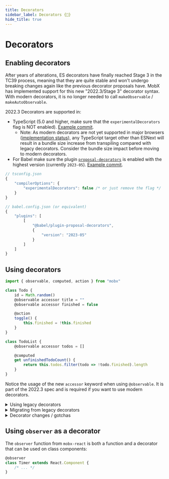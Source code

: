 ```yaml
---
title: Decorators
sidebar_label: Decorators {🚀}
hide_title: true
---
```


<script async type="text/javascript" src="//cdn.carbonads.com/carbon.js?serve=CEBD4KQ7&placement=mobxjsorg" id="_carbonads_js"></script>

# Decorators

## Enabling decorators

After years of alterations, ES decorators have finally reached Stage 3 in the TC39 process, meaning that they are quite stable and won't undergo breaking changes again like the previous decorator proposals have. MobX has implemented support for this new "2022.3/Stage 3" decorator syntax.
With modern decorators, it is no longer needed to call `makeObservable` / `makeAutoObservable`.

2022.3 Decorators are supported in:

-   TypeScript (5.0 and higher, make sure that the `experimentalDecorators` flag is NOT enabled). [Example commit](https://github.com/mweststrate/currencies-demo/commit/acb9ac8c148e8beef88042c847bb395131e85d60).
    -   Note: As modern decorators are not yet supported in major browsers ([implementation status](https://github.com/tc39/proposal-decorators/issues/476)), any TypeScript target other than ESNext will result in a bundle size increase from transpiling compared with legacy decorators. Consider the bundle size impact before moving to modern decorators.
-   For Babel make sure the plugin [`proposal-decorators`](https://babeljs.io/docs/babel-plugin-proposal-decorators) is enabled with the highest version (currently `2023-05`). [Example commit](https://github.com/mweststrate/currencies-demo/commit/4999d2228208f3e1e10bc00a272046eaefde8585).

```js
// tsconfig.json
{
    "compilerOptions": {
        "experimentalDecorators": false /* or just remove the flag */
    }
}

// babel.config.json (or equivalent)
{
    "plugins": [
        [
            "@babel/plugin-proposal-decorators",
            {
                "version": "2023-05"
            }
        ]
    ]
}
```

## Using decorators

```javascript
import { observable, computed, action } from "mobx"

class Todo {
    id = Math.random()
    @observable accessor title = ""
    @observable accessor finished = false

    @action
    toggle() {
        this.finished = !this.finished
    }
}

class TodoList {
    @observable accessor todos = []

    @computed
    get unfinishedTodoCount() {
        return this.todos.filter(todo => !todo.finished).length
    }
}
```

Notice the usage of the new `accessor` keyword when using `@observable`.
It is part of the 2022.3 spec and is required if you want to use modern decorators.

<details id="legacy-decorators"><summary>Using legacy decorators</summary>

We do not recommend codebases to use TypeScript / Babel legacy decorators since they well never become an official part of the language, but you can still use them. It does require a specific setup for transpilation:

MobX before version 6 encouraged the use of legacy decorators and mark things as `observable`, `computed` and `action`.
While MobX 6 recommends against using these decorators (and instead use either modern decorators or [`makeObservable` / `makeAutoObservable`](observable-state.md)), it is in the current major version still possible.
Support for legacy decorators will be removed in MobX 7.

```javascript
import { makeObservable, observable, computed, action } from "mobx"

class Todo {
    id = Math.random()
    @observable title = ""
    @observable finished = false

    constructor() {
        makeObservable(this)
    }

    @action
    toggle() {
        this.finished = !this.finished
    }
}

class TodoList {
    @observable todos = []

    @computed
    get unfinishedTodoCount() {
        return this.todos.filter(todo => !todo.finished).length
    }

    constructor() {
        makeObservable(this)
    }
}
```

</details>

<details id="migrate-decorators"><summary>Migrating from legacy decorators</summary>

To migrate from legacy decorators to modern decorators, perform the following steps:

1. Disable / remove the `experimentalDecorators` flag from your TypeScript configuration (or Babel equivalent)
2. Remove all `makeObservable(this)` calls from class constructors that use decorators.
3. Replace all instances of `@observable` (and variations) with `@observable accessor`

</details>

<details id="gotchas"><summary>Decorator changes / gotchas</summary>

MobX' 2022.3 Decorators are very similar to the MobX 5 decorators, so usage is mostly the same, but there are some gotchas:

-   `@observable accessor` decorators are _not_ enumerable. `accessor`s do not have a direct equivalent in the past - they're a new concept in the language. We've chosen to make them non-enumerable, non-own properties in order to better follow the spirit of the ES language and what `accessor` means.
    The main cases for enumerability seem to have been around serialization and rest destructuring.
    -   Regarding serialization, implicitly serializing all properties probably isn't ideal in an OOP-world anyway, so this doesn't seem like a substantial issue (consider implementing `toJSON` or using `serializr` as possible alternatives)
    -   Addressing rest-destructuring, such is an anti-pattern in MobX - doing so would (likely unwantedly) touch all observables and make the observer overly-reactive).
-   `@action some_field = () => {}` was and is valid usage. However, inheritance is different between legacy decorators and modern decorators.
    -   In legacy decorators, if superclass has a field decorated by `@action`, and subclass tries to override the same field, it will throw a `TypeError: Cannot redefine property`.
    -   In modern decorators, if superclass has a field decorated by `@action`, and subclass tries to override the same field, it's allowed to override the field. However, the field on subclass is not an action unless it's also decorated with `@action` in subclass declaration.

</details>

## Using `observer` as a decorator

The `observer` function from `mobx-react` is both a function and a decorator that can be used on class components:

```javascript
@observer
class Timer extends React.Component {
    /* ... */
}
```

